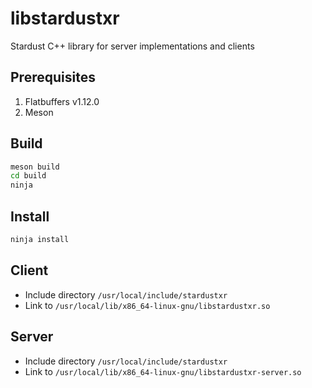 # libstardustxr
Stardust C++ library for server implementations and clients

## Prerequisites
1. Flatbuffers v1.12.0
2. Meson

## Build
```bash
meson build
cd build
ninja
```

## Install
```bash
ninja install
```

## Client
- Include directory `/usr/local/include/stardustxr`
- Link to `/usr/local/lib/x86_64-linux-gnu/libstardustxr.so`

## Server
- Include directory `/usr/local/include/stardustxr`
- Link to `/usr/local/lib/x86_64-linux-gnu/libstardustxr-server.so`

